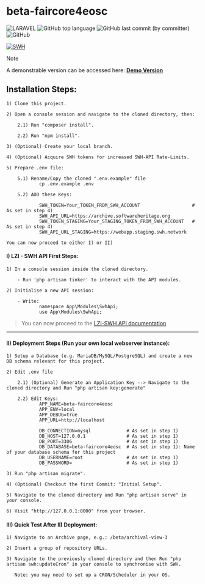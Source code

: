 # beta-faircore4eosc

![LARAVEL](https://img.shields.io/badge/LARAVEL-%23CC342D.svg?style=plastic&logo=laravel&logoColor=white) ![GitHub top language](https://img.shields.io/github/languages/top/dagstuhl-publishing/beta-faircore4eosc) ![GitHub last commit (by committer)](https://img.shields.io/github/last-commit/dagstuhl-publishing/beta-faircore4eosc) 
 ![GitHub](https://img.shields.io/github/license/dagstuhl-publishing/beta-faircore4eosc)
 
[![SWH](https://archive.softwareheritage.org/badge/origin/https://github.com/dagstuhl-publishing/beta-faircore4eosc/)](https://archive.softwareheritage.org/browse/origin/?origin_url=https://github.com/dagstuhl-publishing/beta-faircore4eosc)

> [!Note]
>  A demonstrable version can be accessed here: <a href="https://1959e979-c58a-4d3c-86bb-09ec2dfcec8a.ka.bw-cloud-instance.org/" target="_blank">**Demo Version**</a>


 
## Installation Steps:

    1) Clone this project.
    
    2) Open a console session and navigate to the cloned directory, then:
    
        2.1) Run "composer install".
        
        2.2) Run "npm install".         
        
    3) (Optional) Create your local branch.
    
    4) (Optional) Acquire SWH tokens for increased SWH-API Rate-Limits.
    
    5) Prepare .env file:   
    
        5.1) Rename/Copy the cloned ".env.example" file
                cp .env.example .env   
                
        5.2) ADD these Keys:
        
                SWH_TOKEN=Your_TOKEN_FROM_SWH_ACCOUNT                   # As set in step 4)                
                SWH_API_URL=https://archive.softwareheritage.org                
                SWH_TOKEN_STAGING=Your_STAGING_TOKEN_FROM_SWH_ACCOUNT   # As set in step 4)                
                SWH_API_URL_STAGING=https://webapp.staging.swh.network

    You can now proceed to either I) or II)

#### I) LZI - SWH API First Steps:

    1) In a console session inside the cloned directory.    
    
        - Run 'php artisan tinker' to interact with the API modules.
        
    2) Initialise a new API session:
    
        - Write:
                namespace App\Modules\SwhApi;                 
                use App\Modules\SwhApi;
                
> You can now proceed to the [LZI-SWH API documentation](https://github.com/dagstuhl-publishing/beta-faircore4eosc/blob/main/app/Modules/SwhApi/README.md)
___

#### II) Deployment Steps (Run your own local webserver instance):
    
    1) Setup a Database (e.g. MariaDB/MySQL/PostgreSQL) and create a new DB schema relevant for this project.
    
    2) Edit .env file
    
        2.1) (Optional) Generate an Application Key --> Navigate to the cloned directory and Run "php artisan key:generate"
        
        2.2) Edit Keys:
                APP_NAME=beta-faircore4eosc
                APP_ENV=local 
                APP_DEBUG=true
                APP_URL=http://localhost

                DB_CONNECTION=mysql             # As set in step 1)
                DB_HOST=127.0.0.1               # As set in step 1)
                DB_PORT=3306                    # As set in step 1)
                DB_DATABASE=beta-faircore4eosc  # As set in step 1): Name of your database schema for this project
                DB_USERNAME=root                # As set in step 1)
                DB_PASSWORD=                    # As set in step 1)

    3) Run "php artisan migrate".    
    
    4) (Optional) Checkout the first Commit: "Initial Setup".
    
    5) Navigate to the cloned directory and Run "php artisan serve" in your console.     
    
    6) Visit "http://127.0.0.1:8000" from your browser.

#### III) Quick Test After II) Deployment:

    1) Navigate to an Archive page, e.g.: /beta/archival-view-3
    
    2) Insert a group of repository URLs.
    
    3) Navigate to the previously cloned directory and then Run "php artisan swh:updateCron" in your console to synchronise with SWH.
    
       Note: you may need to set up a CRON/Scheduler in your OS.
